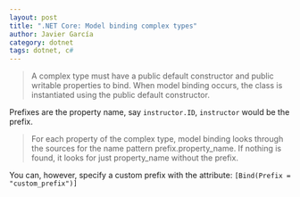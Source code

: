 ```yaml
---
layout: post
title: ".NET Core: Model binding complex types"
author: Javier García
category: dotnet
tags: dotnet, c#
---
```


> A complex type must have a public default constructor and public writable
> properties to bind. When model binding occurs, the class is instantiated
> using the public default constructor.

Prefixes are the property name, say `instructor.ID`, `instructor` would be
the prefix.

> For each property of the complex type, model binding looks through the
> sources for the name pattern prefix.property_name. If nothing is found, it
> looks for just property_name without the prefix.

You can, however, specify a custom prefix with the attribute:
`[Bind(Prefix = "custom_prefix")]`

[0]: https://docs.microsoft.com/en-us/aspnet/core/mvc/models/model-binding?view=aspnetcore-3.1

